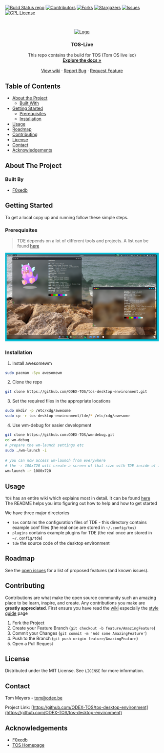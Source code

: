 [![Build Status repo][repo-build]][repo-url]
[![Contributors][contributors-shield]][contributors-url]
[![Forks][forks-shield]][forks-url] [![Stargazers][stars-shield]][stars-url]
[![Issues][issues-shield]][issues-url]
[![GPL License][license-shield]][license-url]

<!-- PROJECT LOGO -->
<br />
<p align="center">
  <a href="https://github.com/ODEX-TOS/tos-desktop-environment">
    <img src="https://tos.odex.be/images/logo.svg" alt="Logo" width="150" height="150">
  </a>

  <h3 align="center">TOS-Live</h3>

  <p align="center">
    This repo contains the build for TOS (Tom OS live iso)
    <br />
    <a href="https://tos.odex.be/docs/"><strong>Explore the docs »</strong></a>
    <br />
    <br />
    <a href="https://wiki.odex.be">View wiki</a>
    ·
    <a href="https://github.com/ODEX-TOS/tos-desktop-environment/issues">Report Bug</a>
    ·
    <a href="https://github.com/ODEX-TOS/tos-desktop-environment/issues">Request Feature</a>
  </p>
</p>

<!-- TABLE OF CONTENTS -->

## Table of Contents

- [About the Project](#about-the-project)
  - [Built With](#built-with)
- [Getting Started](#getting-started)
  - [Prerequisites](#prerequisites)
  - [Installation](#installation)
- [Usage](#usage)
- [Roadmap](#roadmap)
- [Contributing](#contributing)
- [License](#license)
- [Contact](#contact)
- [Acknowledgements](#acknowledgements)

<!-- ABOUT THE PROJECT -->

## About The Project

### Built By

- [F0xedb](https://www.odex.be)

<!-- GETTING STARTED -->

## Getting Started

To get a local copy up and running follow these simple steps.

### Prerequisites

> TDE depends on a lot of different tools and projects. A list can be found
> [here](https://github.com/ODEX-TOS/tos-live/blob/master/repo/BUILD/PKGBUILD_AWESOME)

![desktop](images/desktop.png)

### Installation

1. Install awesomewm

```sh
sudo pacman -Syu awesomewm
```

2. Clone the repo

```sh
git clone https://github.com/ODEX-TOS/tos-desktop-environment.git
```

3. Set the required files in the appropriate locations

```sh
sudo mkdir -p /etc/xdg/awesome
sudo cp -r tos-desktop-environment/tde/* /etc/xdg/awesome
```

4. Use wm-debug for easier development

```sh
git clone https://github.com:ODEX-TOS/wm-debug.git
cd wm-debug
# prepare the wm-launch settings etc
sudo ./wm-launch -i

# you can now access wm-launch from everywhere
# the -r 100x720 will create a screen of that size with TDE inside of it
wm-launch -r 1080x720
```

## Usage

`TDE` has an entire wiki which explains most in detail. It can be found
[here](https://wiki.odex.be) The README helps you into figuring out how to help
and how to get started

We have three major directories

- `tos` contains the configuration files of TDE - this directory contains
  example conf files (the real once are stored in `~/.config/tos`)
- `plugins` contains example plugins for TDE (the real once are stored in
  `~/.config/tde`)
- `tde` the source code of the desktop environment

<!-- ROADMAP -->

## Roadmap

See the
[open issues](https://github.com/ODEX-TOS/tos-desktop-environment/issues) for a
list of proposed features (and known issues).

<!-- CONTRIBUTING -->

## Contributing

Contributions are what make the open source community such an amazing place to
be learn, inspire, and create. Any contributions you make are **greatly
appreciated**. First ensure you have read the [wiki](https://wiki.odex.be)
especially the [style guide](https://wiki.odex.be/Developer/style-guide) page

1. Fork the Project
2. Create your Feature Branch (`git checkout -b feature/AmazingFeature`)
3. Commit your Changes (`git commit -m 'Add some AmazingFeature'`)
4. Push to the Branch (`git push origin feature/AmazingFeature`)
5. Open a Pull Request

<!-- LICENSE -->

## License

Distributed under the MIT License. See `LICENSE` for more information.

<!-- CONTACT -->

## Contact

Tom Meyers - tom@odex.be

Project Link:
[https://github.com/ODEX-TOS/tos-desktop-environment](https://github.com/ODEX-TOS/tos-desktop-environment)

<!-- ACKNOWLEDGEMENTS -->

## Acknowledgements

- [F0xedb](https://www.odex.be)
- [TOS Homepage](https://tos.odex.be)

<!-- MARKDOWN LINKS & IMAGES -->
<!-- https://www.markdownguide.org/basic-syntax/#reference-style-links -->

[repo-build]:
  https://jenkins.odex.be/buildStatus/icon?job=tos-repo&style=flat-square&subject=tde-build
[repo-url]: https://jenkins.odex.be/job/tos-repo/
[contributors-shield]:
  https://img.shields.io/github/contributors/ODEX-TOS/tos-desktop-environment.svg?style=flat-square
[contributors-url]:
  https://github.com/ODEX-TOS/tos-desktop-environment/graphs/contributors
[forks-shield]:
  https://img.shields.io/github/forks/ODEX-TOS/tos-desktop-environment.svg?style=flat-square
[forks-url]: https://github.com/ODEX-TOS/tos-desktop-environment/network/members
[stars-shield]:
  https://img.shields.io/github/stars/ODEX-TOS/tos-desktop-environment.svg?style=flat-square
[stars-url]: https://github.com/ODEX-TOS/tos-desktop-environment/stargazers
[issues-shield]:
  https://img.shields.io/github/issues/ODEX-TOS/tos-desktop-environment.svg?style=flat-square
[issues-url]: https://github.com/ODEX-TOS/tos-desktop-environment/issues
[license-shield]:
  https://img.shields.io/github/license/ODEX-TOS/tos-desktop-environment.svg?style=flat-square
[license-url]:
  https://github.com/ODEX-TOS/tos-desktop-environment/blob/master/LICENSE.txt
[product-screenshot]: https://tos.odex.be/images/logo.svg
